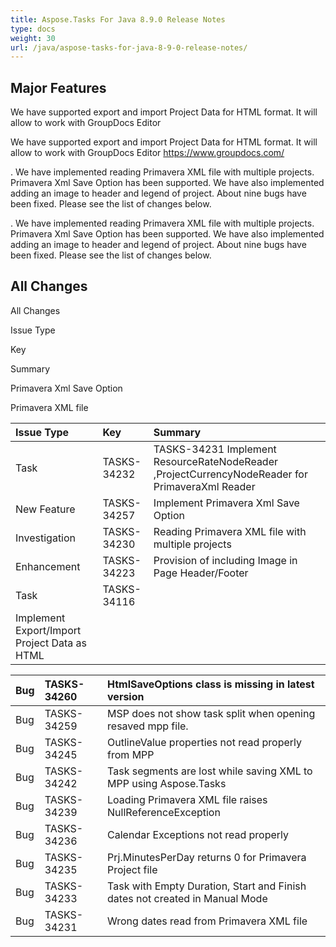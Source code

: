 ```yaml
---
title: Aspose.Tasks For Java 8.9.0 Release Notes
type: docs
weight: 30
url: /java/aspose-tasks-for-java-8-9-0-release-notes/
---
```


## **Major Features**
We
have supported export and import Project Data for HTML format. It will 
allow to work with GroupDocs Editor 

We
have supported export and import Project Data for HTML format. It will 
allow to work with GroupDocs Editor <https://www.groupdocs.com/>

. We have implemented reading Primavera XML file with multiple 
projects. Primavera Xml Save Option has been supported. We have also 
implemented adding an image to header and legend of project. About nine 
bugs have been fixed. Please see the list of changes below. 

. We have implemented reading Primavera XML file with multiple 
projects. Primavera Xml Save Option has been supported. We have also 
implemented adding an image to header and legend of project. About nine 
bugs have been fixed. Please see the list of changes below.
## **All Changes**
All Changes

Issue Type

Key

Summary

Primavera Xml Save Option

Primavera XML file

|**Issue Type** |**Key** |**Summary** |
| :- | :- | :- |
|Task |TASKS-34232 |TASKS-34231 Implement ResourceRateNodeReader ,ProjectCurrencyNodeReader for PrimaveraXml Reader |
|New Feature |TASKS-34257 |Implement Primavera Xml Save Option |
|Investigation |TASKS-34230 |Reading Primavera XML file with multiple projects |
|Enhancement |TASKS-34223 |Provision of including Image in Page Header/Footer |
|Task |TASKS-34116 ||
Implement Export/Import Project Data as HTML |

|Bug |TASKS-34260 |HtmlSaveOptions class is missing in latest version |
| :- | :- | :- |
|Bug |TASKS-34259 |MSP does not show task split when opening resaved mpp file. |
|Bug |TASKS-34245 |OutlineValue properties not read properly from MPP |
|Bug |TASKS-34242 |Task segments are lost while saving XML to MPP using Aspose.Tasks |
|Bug |TASKS-34239 |Loading Primavera XML file raises NullReferenceException |
|Bug |TASKS-34236 |Calendar Exceptions not read properly |
|Bug |TASKS-34235 |Prj.MinutesPerDay returns 0 for Primavera Project file |
|Bug |TASKS-34233 |Task with Empty Duration, Start and Finish dates not created in Manual Mode |
|Bug |TASKS-34231 |Wrong dates read from Primavera XML file |

